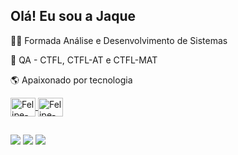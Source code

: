 ##  Olá! Eu sou a Jaque


🧑‍💻 Formada Análise e Desenvolvimento de Sistemas

🚀 QA - CTFL, CTFL-AT e CTFL-MAT

🌎 Apaixonado por tecnologia



<div align="center">
  <a href="https://www.linkedin.com/in/jaqueline-oliveira-79a153144/">
  
</div>
  <link rel="stylesheet" href="https://cdn.jsdelivr.net/gh/devicons/devicon@v2.14.0/devicon.min.css">
   <img align="center" alt="Felipe-visual"height="30" width="40" src="https://cdn.jsdelivr.net/gh/devicons/devicon/icons/javascript/javascript-original.svg" />
   <img align="center" alt="Felipe-visual"height="30" width="40" src="https://cdn.jsdelivr.net/gh/devicons/devicon/icons/visualstudio/visualstudio-plain.svg" />
   </div>
  
  ##
  
  <div>
  <a href="https://www.linkedin.com/in/jaqueline-oliveira-79a153144/" target="_blank"><img src="https://img.shields.io/badge/-LinkedIn-%230077B5?style=for-the-badge&logo=linkedin&logoColor=white" target="_blank"></a>
  <a href="https://api.whatsapp.com/send?phone=5531993042065&text=Oi%20Jaque" target="blank"><img src="https://img.shields.io/badge/WhatsApp-25D366?style=for-the-badge&logo=whatsapp&logoColor=white"target="blank"></a>
  <a href = "mailto:jaqueline.jaq38@gmail.com"><img src="https://img.shields.io/badge/Microsoft_Outlook-0078D4?style=for-the-badge&logo=microsoft-outlook&logoColor=white" target="_blank"></a>
  
  </div>
  
  ##
